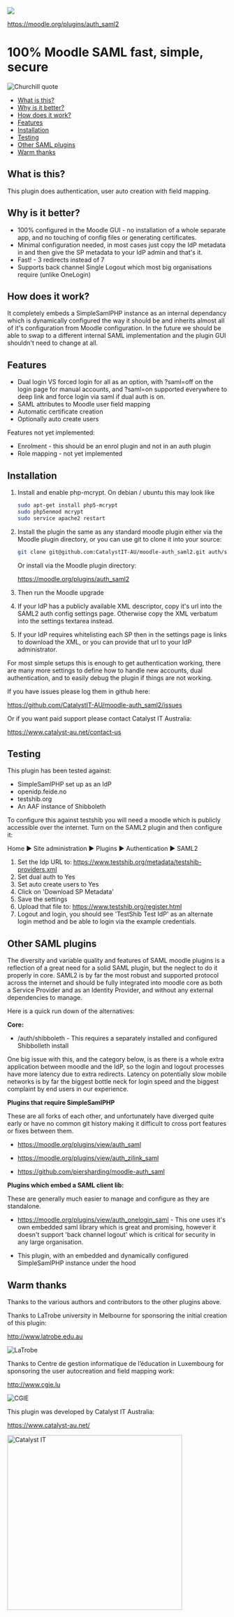 <a href="https://travis-ci.org/CatalystIT-AU/moodle-auth_saml2">
<img src="https://travis-ci.org/CatalystIT-AU/moodle-auth_saml2.svg?branch=master">
</a>

https://moodle.org/plugins/auth_saml2

100% Moodle SAML fast, simple, secure
=====================================

![Churchill quote](/pix/churchill.jpg?raw=true)

* [What is this?](#what-is-this)
* [Why is it better?](#why-is-it-better)
* [How does it work?](#how-does-it-work)
* [Features](#features)
* [Installation](#installation)
* [Testing](#testing)
* [Other SAML plugins](#other-saml-plugins)
* [Warm thanks](#warm-thanks)

What is this?
-------------

This plugin does authentication, user auto creation with field mapping.


Why is it better?
-----------------

* 100% configured in the Moodle GUI - no installation of a whole separate app,
  and no touching of config files or generating certificates.
* Minimal configuration needed, in most cases just copy the IdP metadata in
  and then give the SP metadata to your IdP admin and that's it.
* Fast! - 3 redirects instead of 7
* Supports back channel Single Logout which most big organisations require (unlike OneLogin)


How does it work?
-----------------

It completely embeds a SimpleSamlPHP instance as an internal dependancy which
is dynamically configured the way it should be and inherits almost all of it's
configuration from Moodle configuration. In the future we should be able to
swap to a different internal SAML implementation and the plugin GUI shouldn't
need to change at all.


Features
--------

* Dual login VS forced login for all as an option, with ?saml=off on the login
  page for manual accounts, and ?saml=on supported everywhere to deep link and
  force login via saml if dual auth is on.
* SAML attributes to Moodle user field mapping
* Automatic certificate creation
* Optionally auto create users

Features not yet implemented:

* Enrolment - this should be an enrol plugin and not in an auth plugin
* Role mapping - not yet implemented


Installation
------------

1. Install and enable php-mcrypt. On debian / ubuntu this may look like

   ```sh
   sudo apt-get install php5-mcrypt
   sudo php5enmod mcrypt 
   sudo service apache2 restart
   ```
   
2. Install the plugin the same as any standard moodle plugin either via the
Moodle plugin directory, or you can use git to clone it into your source:

   ```sh
   git clone git@github.com:CatalystIT-AU/moodle-auth_saml2.git auth/saml2
   ```

   Or install via the Moodle plugin directory:
    
   https://moodle.org/plugins/auth_saml2

3. Then run the Moodle upgrade

4. If your IdP has a publicly available XML descriptor, copy it's url into
   the SAML2 auth config settings page. Otherwise copy the XML verbatum into
   the settings textarea instead.
   
5. If your IdP requires whitelisting each SP then in the settings page is
   links to download the XML, or you can provide that url to your IdP
   administrator.

For most simple setups this is enough to get authentication working, there are
many more settings to define how to handle new accounts, dual authentication,
and to easily debug the plugin if things are not working.

If you have issues please log them in github here:

https://github.com/CatalystIT-AU/moodle-auth_saml2/issues

Or if you want paid support please contact Catalyst IT Australia:

https://www.catalyst-au.net/contact-us


Testing
-------

This plugin has been tested against:

* SimpleSamlPHP set up as an IdP
* openidp.feide.no
* testshib.org
* An AAF instance of Shibboleth

To configure this against testshib you will need a moodle which is publicly
accessible over the internet. Turn on the SAML2 plugin and then configure it:

Home ► Site administration ► Plugins ► Authentication ► SAML2

1. Set the Idp URL to: https://www.testshib.org/metadata/testshib-providers.xml
2. Set dual auth to Yes
3. Set auto create users to Yes
4. Click on 'Download SP Metadata'
5. Save the settings
6. Upload that file to: https://www.testshib.org/register.html
7. Logout and login, you should see 'TestShib Test IdP' as an alternate login method
   and be able to login via the example credentials.


Other SAML plugins
------------------

The diversity and variable quality and features of SAML moodle plugins is a
reflection of a great need for a solid SAML plugin, but the neglect to do
it properly in core. SAML2 is by far the most robust and supported protocol
across the internet and should be fully integrated into moodle core as both
a Service Provider and as an Identity Provider, and without any external
dependencies to manage.

Here is a quick run down of the alternatives:

**Core:**

* /auth/shibboleth - This requires a separately installed and configured
  Shibbolleth install

One big issue with this, and the category below, is as there is a whole extra
application between moodle and the IdP, so the login and logout processes have
more latency due to extra redirects. Latency on potentially slow mobile
networks is by far the biggest bottle neck for login speed and the biggest
complaint by end users in our experience.

**Plugins that require SimpleSamlPHP**

These are all forks of each other, and unfortunately have diverged quite early
or have no common git history making it difficult to cross port features or
fixes between them.

* https://moodle.org/plugins/view/auth_saml

* https://moodle.org/plugins/view/auth_zilink_saml

* https://github.com/piersharding/moodle-auth_saml

**Plugins which embed a SAML client lib:**

These are generally much easier to manage and configure as they are standalone.

* https://moodle.org/plugins/view/auth_onelogin_saml - This one uses it's own
  embedded saml library which is great and promising, however it doesn't support
  'back channel logout' which is critical for security in any large organisation.

* This plugin, with an embedded and dynamically configured SimpleSamlPHP
  instance under the hood


Warm thanks
-----------

Thanks to the various authors and contributors to the other plugins above.

Thanks to LaTrobe university in Melbourne for sponsoring the initial creation
of this plugin:

http://www.latrobe.edu.au

![LaTrobe](/pix/latrobe.png?raw=true)

Thanks to Centre de gestion informatique de l’éducation in Luxembourg for
sponsoring the user autocreation and field mapping work:

http://www.cgie.lu

![CGIE](/pix/cgie.png?raw=true)

This plugin was developed by Catalyst IT Australia:

https://www.catalyst-au.net/

<img alt="Catalyst IT" src="https://cdn.rawgit.com/CatalystIT-AU/moodle-auth_saml2/master/pix/catalyst-logo.svg" width="400">

